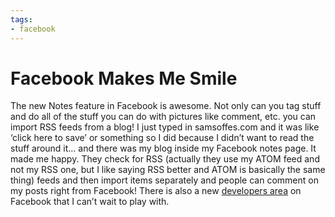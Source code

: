 ```yaml
---
tags:
- facebook
---
```


# Facebook Makes Me Smile

The new Notes feature in Facebook is awesome. Not only can you tag stuff and do all of the stuff you can do with pictures like comment, etc. you can import RSS feeds from a blog! I just typed in samsoffes.com and it was like ‘click here to save’ or something so I did because I didn’t want to read the stuff around it… and there was my blog inside my Facebook notes page. It made me happy. They check for RSS (actually they use my ATOM feed and not my RSS one, but I like saying RSS better and ATOM is basically the same thing) feeds and then import items separately and people can comment on my posts right from Facebook! There is also a new [developers area](http://web.archive.org/web/20060902082807/http://developers.facebook.com/) on Facebook that I can’t wait to play with.
